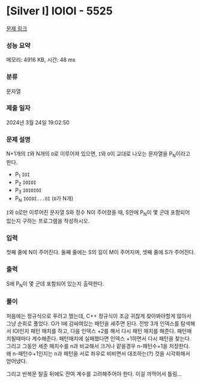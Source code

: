 # [Silver I] IOIOI - 5525 

[문제 링크](https://www.acmicpc.net/problem/5525) 

### 성능 요약

메모리: 4916 KB, 시간: 48 ms

### 분류

문자열

### 제출 일자

2024년 3월 24일 19:02:50

### 문제 설명

<p>N+1개의 <code>I</code>와 N개의 <code>O</code>로 이루어져 있으면, <code>I</code>와 <code>O</code>이 교대로 나오는 문자열을 P<sub>N</sub>이라고 한다.</p>

<ul>
	<li>P<sub>1</sub> <code>IOI</code></li>
	<li>P<sub>2</sub> <code>IOIOI</code></li>
	<li>P<sub>3</sub> <code>IOIOIOI</code></li>
	<li>P<sub>N</sub> <code>IOIOI...OI</code> (<code>O</code>가 N개)</li>
</ul>

<p><code>I</code>와 <code>O</code>로만 이루어진 문자열 S와 정수 N이 주어졌을 때, S안에 P<sub>N</sub>이 몇 군데 포함되어 있는지 구하는 프로그램을 작성하시오.</p>

### 입력 

 <p>첫째 줄에 N이 주어진다. 둘째 줄에는 S의 길이 M이 주어지며, 셋째 줄에 S가 주어진다.</p>

### 출력 

 <p>S에 P<sub>N</sub>이 몇 군데 포함되어 있는지 출력한다.</p>

### 풀이
처음에는 정규식으로 푸려고 했는데, C++ 정규식이 조금 귀찮게 찾아봐야할게 많아서 그냥 순회로 풀었다.
O가 I에 감싸여있는 패턴을 세주면 된다. 
전방 3개 인덱스를 탐색해서 IOI인지 패턴 매치를 하고, 다음 인덱스 +2를 해서 다시 패턴 매치를 해준다. 패턴매치될때마다 계수해준다.
패턴매치에 실패했다면 인덱스 +1하면서 다시 패턴을 찾는다. 그리고 그동안 세준 매치수를 n과 비교해서 크거나 같을경우 n-패턴수+1을 저장한다.
왜 n-패턴수+1인지는 n과 패턴을 서로 좌우로 비비면서 대조하는(?) 것을 시각화해서 얻어냈다.

그리고 반복문 탈출 뒤에도 잔여 계수를 고려해주어야 한다. 이걸 까먹어서 틀림...
